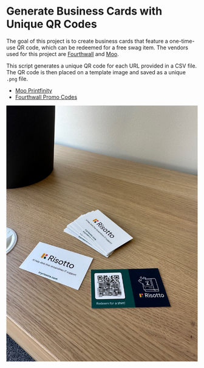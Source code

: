 # Generate Business Cards with Unique QR Codes

The goal of this project is to create business cards that feature a one-time-use QR code, which can be redeemed for a free swag item. The vendors used for this project are [Fourthwall](https://fourthwall.com/) and [Moo](https://www.moo.com/).

This script generates a unique QR code for each URL provided in a CSV file. The QR code is then placed on a template image and saved as a unique `.png` file.

- [Moo Printfinity](https://www.moo.com/us/about/printfinity)
- [Fourthwall Promo Codes](https://help.fourthwall.com/hc/en-us/articles/13331335603227-How-do-I-create-a-promo-code)


![Example Image](https://github.com/tryrisotto/swag-cards/blob/e113a7ab6afeff40ecdc091f3b0cabc1985e35d5/sample-card-printed.jpeg)
